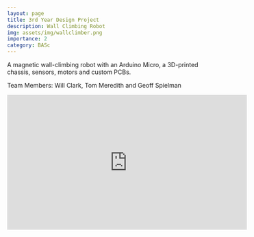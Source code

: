 ```yaml
---
layout: page
title: 3rd Year Design Project
description: Wall Climbing Robot
img: assets/img/wallclimber.png
importance: 2
category: BASc
---
```

A magnetic wall-climbing robot with an Arduino Micro, a 3D-printed chassis, sensors, motors and custom PCBs.

Team Members: Will Clark, Tom Meredith and Geoff Spielman

<div class="embed-responsive embed-responsive-16by9">
    <iframe width="560" height="315" src="https://www.youtube.com/embed/zIpM_CgK2aY" frameborder="0" allow="accelerometer; autoplay; encrypted-media; gyroscope; picture-in-picture" allowfullscreen></iframe>
</div>
